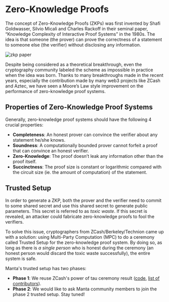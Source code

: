 # Zero-Knowledge Proofs

The concept of Zero-Knowledge Proofs (ZKPs) was first invented by Shafi Goldwasser, Silvio Micali and Charles Rackoff in their seminal paper, “Knowledge Complexity of Interactive Proof Systems” in the 1980s. The idea is that someone (the prover) can prove the correctness of a statement to someone else (the verifier) without disclosing any information.

 ![zkp paper](./resources/zkp-paper.png)

 Despite being considered as a theoretical breakthrough, even the cryptography community labeled the scheme as impossible in practice when the idea was born. Thanks to many breakthroughs made in the recent years, especially the contribution made by many web3 projects like ZCash and Aztec, we have seen a Moore’s Law style improvement on the performance of zero-knowledge proof systems. 

## Properties of Zero-Knowledge Proof Systems

Generally, zero-knowledge proof systems should have the following 4 crucial properties:

* **Completeness**: An honest prover can convince the verifier about any statement he/she knows.
* **Soundness**: A computationally bounded prover cannot forfeit a proof that can convince an honest verifier.
* **Zero-Knowledge**: The proof doesn’t leak any information other than the proof itself.
* **Succinctness**: The proof size is constant or logarithmic compared with the circuit size (ie. the amount of computation) of the statement.

## Trusted Setup

In order to generate a ZKP, both the prover and the verifier need to commit to some shared secret and use this shared secret to generate public parameters. This secret is referred to as *toxic waste*. If this secret is revealed, an attacker could fabricate zero-knowledge proofs to fool the verifiers.

To solve this issue, cryptographers from ZCash/Berkeley/Technion came up with a solution: using Multi-Party Computation (MPC) to do a ceremony called Trusted Setup for the zero-knowledge proof system. By doing so, as long as there is *a single person* who is honest during the ceremony (an honest person would discard the toxic waste successfully), the entire system is safe.

Manta's trusted setup has two phases:
* **Phase 1**: We reuse ZCash's power of tau ceremony result ([code](https://github.com/ebfull/powersoftau), [list of contributors](https://github.com/zcash-hackworks/sapling-mpc/wiki)). 
* **Phase 2**: We would like to ask Manta community members to join the phase 2 trusted setup. Stay tuned!